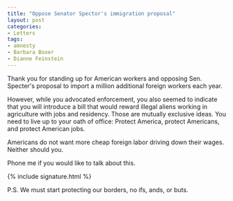 ```yaml
---
title: "Oppose Senator Spector's immigration proposal"
layout: post
categories:
- Letters
tags:
- amnesty
- Barbara Boxer
- Dianne Feinstein
---
```


Thank you for standing up for American workers and opposing Sen. Specter's proposal to import a million additional foreign workers each year.

However, while you advocated enforcement, you also seemed to indicate that you will introduce a bill that would reward illegal aliens working in agriculture with jobs and residency. Those are mutually exclusive ideas. You need to live up to your oath of office: Protect America, protect Americans, and protect American jobs.

Americans do not want more cheap foreign labor driving down their wages. Neither should you.

Phone me if you would like to talk about this.

{% include signature.html %}

P.S. We must start protecting our borders, no ifs, ands, or buts.